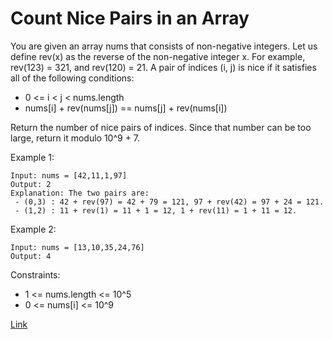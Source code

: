 # Count Nice Pairs in an Array

You are given an array nums that consists of non-negative integers. Let us define rev(x) as the reverse of the non-negative integer x. For example, rev(123) = 321, and rev(120) = 21. A pair of indices (i, j) is nice if it satisfies all of the following conditions:

- 0 <= i < j < nums.length
- nums[i] + rev(nums[j]) == nums[j] + rev(nums[i])

Return the number of nice pairs of indices. Since that number can be too large, return it modulo 10^9 + 7.

Example 1:
```
Input: nums = [42,11,1,97]
Output: 2
Explanation: The two pairs are:
 - (0,3) : 42 + rev(97) = 42 + 79 = 121, 97 + rev(42) = 97 + 24 = 121.
 - (1,2) : 11 + rev(1) = 11 + 1 = 12, 1 + rev(11) = 1 + 11 = 12.
```

Example 2:
```
Input: nums = [13,10,35,24,76]
Output: 4
```

Constraints:

- 1 <= nums.length <= 10^5
- 0 <= nums[i] <= 10^9

[Link](https://leetcode.com/problems/count-nice-pairs-in-an-array/)